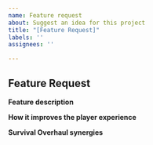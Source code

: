 ```yaml
---
name: Feature request
about: Suggest an idea for this project
title: "[Feature Request]"
labels: ''
assignees: ''

---
```


## Feature Request

**Feature description**
<!--- A clear and concise description of what you want to improve --->

**How it improves the player experience**
<!--- Describe how this would make the game more fun, deep, intuitive, interesting or immersive --->

**Survival Overhaul synergies**
<!--- How does this synergize with current features in Survival Overhaul --->
